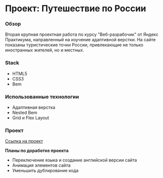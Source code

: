 # Проект: Путешествие по России

### Обзор

Вторая крупная проектная работа по курсу "Веб-разрабочик" от Яндекс Практикума, направленный на изучение адаптивной верстки. На сайте показаны туристические точки России, привлекающие не только иностранных жителей, но и местных.

### **Stack**

- HTML5
- CSS3
- Bem

### **Использованные технологии**

- Адаптивная верстка
- Nested Bem
- Grid и Flex Layout

### Проект

[Ссылка на проект](https://m-golovatenko.github.io/second-project-travel/)

**Планы по доработке проектa**

- Переключение языка и создание английской версии сайта
- Анимация элементов сайта
- Уменьшить дублирование кода

